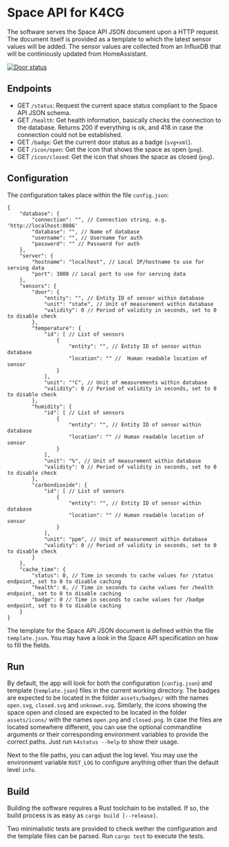 # Space API for K4CG

The software serves the Space API JSON document upon a HTTP request.
The document itself is provided as a template to which the latest sensor values will be added.
The sensor values are collected from an InfluxDB that will be continiously updated from HomeAssistant.

[![Door status](https://spaceapi.k4cg.org/badge)](https://k4cg.org)


## Endpoints

- GET `/status`: Request the current space status compliant to the Space API JSON schema.
- GET `/health`: Get health information, basically checks the connection to the database. Returns 200 if everything is ok, and 418 in case the connection could not be established.
- GET `/badge`: Get the current door status as a badge (`svg+xml`).
- GET `/icon/open`: Get the icon that shows the space as open (`png`).
- GET `/icon/closed`: Get the icon that shows the space as closed (`png`).


## Configuration

The configuration takes place within the file `config.json`:

```json5
{
    "database": {
        "connection": "", // Connection string, e.g. 'http://localhost:8086'
        "database": "", // Name of database
        "username": "", // Username for auth
        "password": "" // Password for auth
    },
    "server": {
        "hostname": "localhost", // Local IP/hostname to use for serving data
        "port": 3000 // Local port to use for serving data
    },
    "sensors": {
        "door": {
            "entity": "", // Entity ID of sensor within database
            "unit": "state", // Unit of measurement within database
            "validity": 0 // Period of validity in seconds, set to 0 to disable check
        },
        "temperature": {
            "id": [ // List of sensors
                {
                    "entity": "", // Entity ID of sensor within database
                    "location": "" //  Human readable location of sensor
                }
            ],
            "unit": "°C", // Unit of measurements within database
            "validity": 0 // Period of validity in seconds, set to 0 to disable check
        },
        "humidity": {
            "id": [ // List of sensors
                {
                    "entity": "", // Entity ID of sensor within database
                    "location": "" // Human readable location of sensor
                }
            ],
            "unit": "%", // Unit of measurement within database
            "validity": 0 // Period of validity in seconds, set to 0 to disable check
        },
        "carbondioxide": {
            "id": [ // List of sensors
                {
                    "entity": "", // Entity ID of sensor within database
                    "location": "" // Human readable location of sensor
                }
            ],
            "unit": "ppm", // Unit of measurement within database
            "validity": 0 // Period of validity in seconds, set to 0 to disable check
        }
    },
    "cache_time": {
        "status": 0, // Time in seconds to cache values for /status endpoint, set to 0 to disable caching
        "health": 0, // Time in seconds to cache values for /health endpoint, set to 0 to disable caching
        "badge": 0 // Time in seconds to cache values for /badge endpoint, set to 0 to disable caching
    }
}
```

The template for the Space API JSON document is defined within the file `template.json`.
You may have a look in the Space API specification on how to fill the fields.


## Run

By default, the app will look for both the configuration (`config.json`) and template (`template.json`) files in the current working directory.
The badges are expected to be located in the folder `assets/badges/` with the names `open.svg`, `closed.svg` and `unknown.svg`.
Similarly, the icons showing the space open and closed are expected to be located in the folder `assets/icons/` with the names `open.png` and `closed.png`.
In case the files are located somewhere different, you can use the optional commandline arguments or their corresponding environment variables to provide the correct paths.
Just run `k4status --help` to show their usage.

Next to the file paths, you can adjust the log level.
You may use the environment variable `RUST_LOG` to configure anything other than the default level `info`.


## Build

Building the software requires a Rust toolchain to be installed.
If so, the build process is as easy as `cargo build [--release]`.

Two minimalistic tests are provided to check wether the configuration and the template files can be parsed.
Run `cargo test` to execute the tests.
